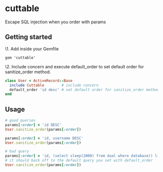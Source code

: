 # cuttable
Escape SQL injection when you order with params

## Getting started

\1. Add inside your Gemfile

```
gem 'cuttable'
```

\2. Include concern and execute default_order to set default order for
sanitize_order method.

```ruby
class User < ActiveRecord::Base
  include Cuttable        # include concern
  default_order 'id desc' # set default order for sanitize_order method
end
```

## Usage

```ruby
# good queries
params[:order] = 'id DESC'
User.sanitize_order(params[:order])

params[:order] = 'id, username DESC'
User.sanitize_order(params[:order])

# bad query
params[:order] = 'id, (select sleep(2000) from dual where database() like database())#'
# it should back off to the default query you set with default_order
User.sanitize_order(params[:order])
```
